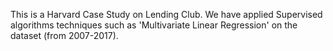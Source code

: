 This is a Harvard Case Study on Lending Club. We have applied Supervised algorithms techniques such as 'Multivariate Linear Regression' on the dataset (from 2007-2017).
